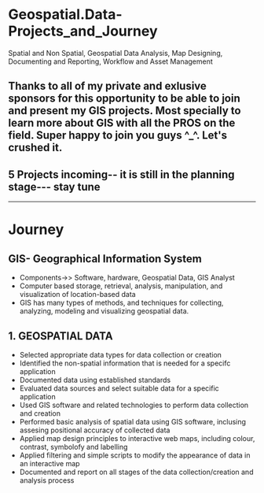# Geospatial.Data-Projects_and_Journey
Spatial and Non Spatial, Geospatial Data Analysis, Map Designing, Documenting and Reporting, Workflow and Asset Management

## Thanks to all of my private and exlusive sponsors for this opportunity to be able to join and present my GIS projects. Most specially to learn more about GIS with all the PROS on the field. Super happy to join you guys ^_^. Let's crushed it.


## 5 Projects incoming-- it is still in the planning stage---  stay tune
-----------------------------------------------------------------------------------------------------------
# Journey

## GIS- Geographical Information System
- Components->> Software, hardware, Geospatial Data, GIS Analyst
- Computer based storage, retrieval, analysis, manipulation, and visualization of location-based data
-  GIS has many types of methods, and techniques for collecting, analyzing, modeling and visualizing geospatial data.

## 1. GEOSPATIAL DATA
- Selected appropriate data types for data collection or creation
- Identified the non-spatial information that is needed for a specifc application
- Documented data using established standards
- Evaluated data sources and select suitable data for a specific application
- Used GIS software and related technologies to perform data collection and creation
- Performed basic analysis of spatial data using GIS software, inclusing assesing positional accuracy of collected data
- Applied map design principles to interactive web maps, including colour, contrast, symbolofy and labelling
- Applied filtering and simple scripts to modify the appearance of data in an interactive map
- Documented and report on all stages of the data collection/creation and analysis process

  



